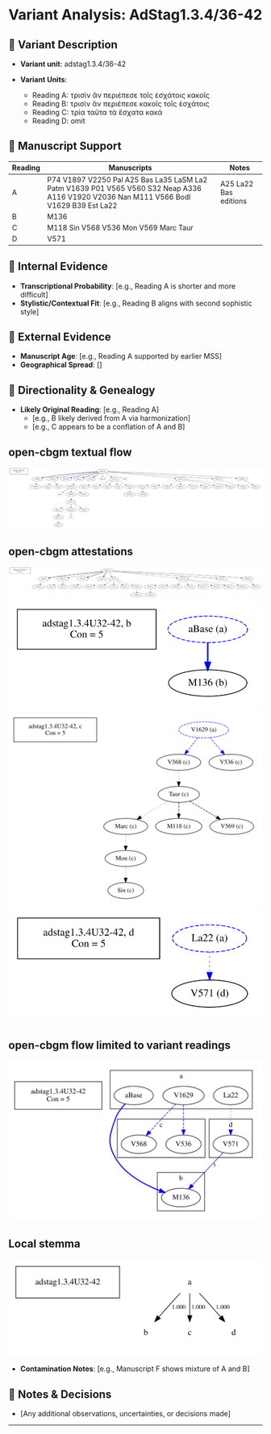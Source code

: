 # Variant Analysis: AdStag1.3.4/36-42

## 📌 Variant Description
- **Variant unit**: adstag1.3.4/36-42

- **Variant Units**: 
  - Reading A: τρισὶν ἂν περιέπεσε τοῖς ἐσχάτοις κακοῖς
  - Reading B: τρισὶν ἂν περιέπεσε κακοῖς τοῖς ἐσχάτοις
  - Reading C: τρία ταῦτα τὰ ἔσχατα κακά
  - Reading D: omit

## 🧬 Manuscript Support
| Reading | Manuscripts | Notes |
|--------|-------------|-------|
| A      | P74 V1897 V2250 Pal A25 Bas La35 LaSM La2 Patm V1639 P01 V565 V560 S32 Neap A336 A116 V1920 V2036 Nan M111 V566 Bodl V1629 B39 Est La22 | A25 La22 Bas editions |
| B      | M136   |  |
| C      | M118 Sin V568 V536 Mon V569 Marc Taur  |  |
| D | V571 ||

## 🧠 Internal Evidence
- **Transcriptional Probability**: [e.g., Reading A is shorter and more difficult]
- **Stylistic/Contextual Fit**: [e.g., Reading B aligns with second sophistic style]

## 🧭 External Evidence
- **Manuscript Age**: [e.g., Reading A supported by earlier MSS]
- **Geographical Spread**: []

## 🔄 Directionality & Genealogy
- **Likely Original Reading**: [e.g., Reading A]
  - [e.g., B likely derived from A via harmonization]
  - [e.g., C appears to be a conflation of A and B]
## open-cbgm textual flow ##
![adstag1.3.4U32-42](flow/adstag1.3.4U32-42-textual-flow.svg "adstag1.3.4U32-42")
## open-cbgm attestations ##
![adstag1.3.4U32-42Ra](attestations/adstag1.3.4U32-42Ra-coherence-attestations.svg "adstag1.3.4U32-42Ra")
![adstag1.3.4U32-42Rb](attestations/adstag1.3.4U32-42Rb-coherence-attestations.svg "adstag1.3.4U32-42Rb")
![adstag1.3.4U32-42Rc](attestations/adstag1.3.4U32-42Rc-coherence-attestations.svg "adstag1.3.4U32-42Rc")
![adstag1.3.4U32-42Rd](attestations/adstag1.3.4U32-42Rd-coherence-attestations.svg "adstag1.3.4U32-42Rd")
## open-cbgm flow limited to variant readings ##
![adstag1.3.4U32-42](variants/adstag1.3.4U32-42-coherence-variants.svg "adstag1.3.4U32-42")
## Local stemma ##
![adstag1.3.4U32-42](local/adstag1.3.4U32-42-local-stemma.svg "adstag1.3.4U32-42")

- **Contamination Notes**: [e.g., Manuscript F shows mixture of A and B]

## 📝 Notes & Decisions
- [Any additional observations, uncertainties, or decisions made]

---